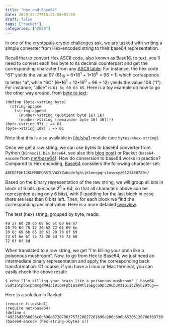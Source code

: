```yaml
---
title: "Hex and Base64"
date: 2020-02-27T15:21:54+01:00
draft: false
tags: ["racket"]
categories: ["2020"]
---
```


In one of the [cryptopals crypto challenges](https://cryptopals.com) ask, we are tasked with writing a simple converter from Hex-encoded string to their base64 representation.

Recall that to convert Hex ASCII code, also known as Base16, to text, you'll need to convert each hex byte to its decimal counterpart and get the corresponding character from any [ASCII table](https://www.ascii-code.com). For instance, the hex code "61" yields the value 97 (61<sub>16</sub> = 6•16<sup>1</sup> + 1•16<sup>0</sup> = 96 + 1) which corresponds to letter "a", while "6C" (6•16<sup>1</sup> + 12•16<sup>0</sup> = 96 + 12) yields the value 108 ("l"). For instance, "alice" is `61 6c 69 63 65`. Here is a toy example on how to go the other way around, from [byte to text](https://www.reddit.com/r/Racket/comments/s7prm/formatting_hexadecimal_numbers/c4cm9qv/):

```racket
(define (byte->string byte)
  (string-upcase
    (string-append
      (number->string (quotient byte 16) 16)
      (number->string (remainder byte 16) 16))))
(byte->string 97) ; => 61
(byte->string 108) ; => 6C
```

Note that this is also available in [file/sha1](https://docs.racket-lang.org/file/sha1b.html) module (see `bytes->hex-string`).

Once we get a raw string, we can use bytes to base64 converter from Python (`binascii.b2a_base64`, see also this [blog post](https://out-of-cheese-error.netlify.com/cryptopals-set-1)) or Racket (`base64-encode` from [net/base64](https://docs.racket-lang.org/net/base64.html)). How do conversion to base64 works in practice? Compared to Hex encoding, [Base64](https://en.wikipedia.org/wiki/Base64) considers the following character set:

    ABCDEFGHIJKLMNOPQRSTUVWXYZabcdefghijklmnopqrstuvwxyz0123456789+/

Based on the binary representation of the raw string, we will group all bits in block of 6 bits (because 2<sup>6</sup> = 64, so that all characters above can be represented using only 6 bits), with 0-padding for the last block in case there are less than 6 bits left. Then, for each block we find the corresponding decimal value. Here is a more detailed [overview](https://www.lifewire.com/base64-encoding-overview-1166412).

The test (hex) string, grouped by byte, reads:

    49 27 6d 20 6b 69 6c 6c 69 6e 67
    20 79 6f 75 72 20 62 72 61 69 6e
    20 6c 69 6b 65 20 61 20 70 6f 69
    73 6f 6e 6f 75 73 20 6d 75 73 68
    72 6f 6f 6d

When translated to a raw string, we get "I'm killing your brain like a poisonous mushroom". Now, to go from Hex to Base64, we just need an intermediate binary representation and apply the corresponding back transformation. Of course, if you have a Linux or Mac terminal, you can easily check the above result:

    $ echo "I'm killing your brain like a poisonous mushroom" | base64
    SSdtIGtpbGxpbmcgeW91ciBicmFpbiBsaWtlIGEgcG9pc29ub3VzIG11c2hyb29tCg==

Here is a solution in Racket:

```racket
(require file/sha1)
(require net/base64)
(define s "49276d206b696c6c696e6720796f757220627261696e206c696b65206120706f69736f6e6f7573206d757368726f6f6d")
(base64-encode (hex-string->bytes s))
```
